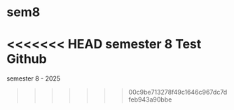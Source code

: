 # sem8
<<<<<<< HEAD
semester 8
Test Github
=======
semester 8 - 2025
>>>>>>> 00c9be713278f49c1646c967dc7dfeb943a90bbe
